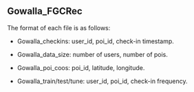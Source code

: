 ## Gowalla_FGCRec

The format of each file is as follows:

- Gowalla_checkins: user_id, poi_id, check-in timestamp.

- Gowalla_data_size: number of users, number of pois.

- Gowalla_poi_coos: poi_id, latitude, longitude.

- Gowalla_train/test/tune: user_id, poi_id, check-in frequency.
